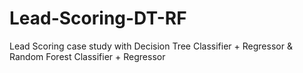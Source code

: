 # Lead-Scoring-DT-RF
Lead Scoring case study with Decision Tree Classifier + Regressor &amp; Random Forest Classifier + Regressor
